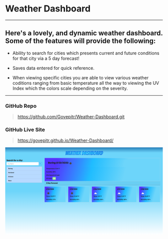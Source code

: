 # Weather Dashboard
---

## Here's a lovely, and dynamic weather dashboard. Some of the features will provide the following:

- Ability to search for cities which presents current and future conditions for that city via a 5 day forecast!

- Saves data entered for quick reference.

- When viewing specific cities you are able to view various weather coditions ranging from basic temperature all the way to viewing the UV Index which the colors scale depending on the severity.



---

### GitHub Repo

> https://github.com/Govepitr/Weather-Dashboard.git

### GitHub Live Site

> https://govepitr.github.io/Weather-Dashboard/

![Weather Dashboard Screenshot](https://github.com/Govepitr/Weather-Dashboard/blob/main/assets/images/screenshot.png?raw=true "Weather Dashboard Screenshot")